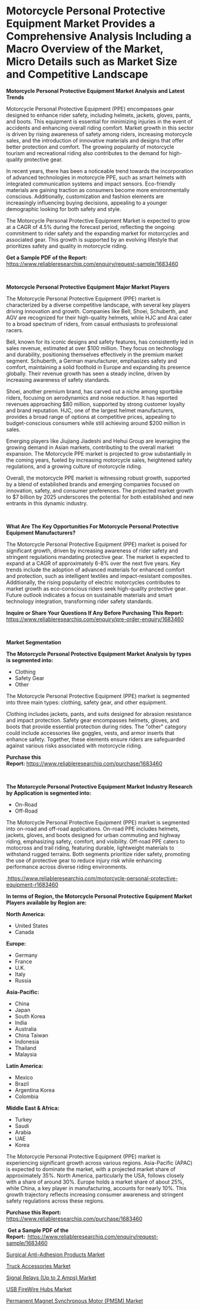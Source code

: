 <p><h1>Motorcycle Personal Protective Equipment Market Provides a Comprehensive Analysis Including a Macro Overview of the Market, Micro Details such as Market Size and Competitive Landscape</h1></p><p><strong>Motorcycle Personal Protective Equipment Market Analysis and Latest Trends</strong></p>
<p><p>Motorcycle Personal Protective Equipment (PPE) encompasses gear designed to enhance rider safety, including helmets, jackets, gloves, pants, and boots. This equipment is essential for minimizing injuries in the event of accidents and enhancing overall riding comfort. Market growth in this sector is driven by rising awareness of safety among riders, increasing motorcycle sales, and the introduction of innovative materials and designs that offer better protection and comfort. The growing popularity of motorcycle tourism and recreational riding also contributes to the demand for high-quality protective gear.</p><p>In recent years, there has been a noticeable trend towards the incorporation of advanced technologies in motorcycle PPE, such as smart helmets with integrated communication systems and impact sensors. Eco-friendly materials are gaining traction as consumers become more environmentally conscious. Additionally, customization and fashion elements are increasingly influencing buying decisions, appealing to a younger demographic looking for both safety and style.</p><p>The Motorcycle Personal Protective Equipment Market is expected to grow at a CAGR of 4.5% during the forecast period, reflecting the ongoing commitment to rider safety and the expanding market for motorcycles and associated gear. This growth is supported by an evolving lifestyle that prioritizes safety and quality in motorcycle riding.</p></p>
<p><strong>Get a Sample PDF of the Report:&nbsp;</strong> <a href="https://www.reliableresearchiq.com/enquiry/request-sample/1683460?utm_campaign=1132&utm_medium=2&utm_source=Github&utm_content=ia&utm_term=15102024&utm_id=motorcycle-personal-protective-equipment">https://www.reliableresearchiq.com/enquiry/request-sample/1683460</a></p>
<p>&nbsp;</p>
<p><strong>Motorcycle Personal Protective Equipment Major Market Players</strong></p>
<p><p>The Motorcycle Personal Protective Equipment (PPE) market is characterized by a diverse competitive landscape, with several key players driving innovation and growth. Companies like Bell, Shoei, Schuberth, and AGV are recognized for their high-quality helmets, while HJC and Arai cater to a broad spectrum of riders, from casual enthusiasts to professional racers.</p><p>Bell, known for its iconic designs and safety features, has consistently led in sales revenue, estimated at over $100 million. They focus on technology and durability, positioning themselves effectively in the premium market segment. Schuberth, a German manufacturer, emphasizes safety and comfort, maintaining a solid foothold in Europe and expanding its presence globally. Their revenue growth has seen a steady incline, driven by increasing awareness of safety standards.</p><p>Shoei, another premium brand, has carved out a niche among sportbike riders, focusing on aerodynamics and noise reduction. It has reported revenues approaching $80 million, supported by strong customer loyalty and brand reputation. HJC, one of the largest helmet manufacturers, provides a broad range of options at competitive prices, appealing to budget-conscious consumers while still achieving around $200 million in sales.</p><p>Emerging players like Jiujiang Jiadeshi and Hehui Group are leveraging the growing demand in Asian markets, contributing to the overall market expansion. The Motorcycle PPE market is projected to grow substantially in the coming years, fueled by increasing motorcycle sales, heightened safety regulations, and a growing culture of motorcycle riding.</p><p>Overall, the motorcycle PPE market is witnessing robust growth, supported by a blend of established brands and emerging companies focused on innovation, safety, and consumer preferences. The projected market growth to $7 billion by 2025 underscores the potential for both established and new entrants in this dynamic industry.</p></p>
<p>&nbsp;</p>
<p><strong>What Are The Key Opportunities For Motorcycle Personal Protective Equipment Manufacturers?</strong></p>
<p><p>The Motorcycle Personal Protective Equipment (PPE) market is poised for significant growth, driven by increasing awareness of rider safety and stringent regulations mandating protective gear. The market is expected to expand at a CAGR of approximately 6-8% over the next five years. Key trends include the adoption of advanced materials for enhanced comfort and protection, such as intelligent textiles and impact-resistant composites. Additionally, the rising popularity of electric motorcycles contributes to market growth as eco-conscious riders seek high-quality protective gear. Future outlook indicates a focus on sustainable materials and smart technology integration, transforming rider safety standards.</p></p>
<p><strong>Inquire or Share Your Questions If Any Before Purchasing This Report:</strong> <a href="https://www.reliableresearchiq.com/enquiry/pre-order-enquiry/1683460?utm_campaign=1132&utm_medium=2&utm_source=Github&utm_content=ia&utm_term=15102024&utm_id=motorcycle-personal-protective-equipment">https://www.reliableresearchiq.com/enquiry/pre-order-enquiry/1683460</a></p>
<p>&nbsp;</p>
<p><strong>Market Segmentation</strong></p>
<p><strong>The Motorcycle Personal Protective Equipment Market Analysis by types is segmented into:</strong></p>
<p><ul><li>Clothing</li><li>Safety Gear</li><li>Other</li></ul></p>
<p><p>The Motorcycle Personal Protective Equipment (PPE) market is segmented into three main types: clothing, safety gear, and other equipment. </p><p>Clothing includes jackets, pants, and suits designed for abrasion resistance and impact protection. Safety gear encompasses helmets, gloves, and boots that provide essential protection during rides. The "other" category could include accessories like goggles, vests, and armor inserts that enhance safety. Together, these elements ensure riders are safeguarded against various risks associated with motorcycle riding.</p></p>
<p><strong>Purchase this Report:&nbsp;</strong><a href="https://www.reliableresearchiq.com/purchase/1683460?utm_campaign=1132&utm_medium=2&utm_source=Github&utm_content=ia&utm_term=15102024&utm_id=motorcycle-personal-protective-equipment">https://www.reliableresearchiq.com/purchase/1683460</a></p>
<p>&nbsp;</p>
<p><strong>The Motorcycle Personal Protective Equipment Market Industry Research by Application is segmented into:</strong></p>
<p><ul><li>On-Road</li><li>Off-Road</li></ul></p>
<p><p>The Motorcycle Personal Protective Equipment (PPE) market is segmented into on-road and off-road applications. On-road PPE includes helmets, jackets, gloves, and boots designed for urban commuting and highway riding, emphasizing safety, comfort, and visibility. Off-road PPE caters to motocross and trail riding, featuring durable, lightweight materials to withstand rugged terrains. Both segments prioritize rider safety, promoting the use of protective gear to reduce injury risk while enhancing performance across diverse riding environments.</p></p>
<p><a href="https://www.reliableresearchiq.com/motorcycle-personal-protective-equipment-r1683460?utm_campaign=1132&utm_medium=2&utm_source=Github&utm_content=ia&utm_term=15102024&utm_id=motorcycle-personal-protective-equipment">&nbsp;https://www.reliableresearchiq.com/motorcycle-personal-protective-equipment-r1683460</a></p>
<p><strong>In terms of Region, the Motorcycle Personal Protective Equipment Market Players available by Region are:</strong></p>
<p>
    <p> <strong> North America: </strong>
        <ul>
            <li>United States</li>
            <li>Canada</li>
        </ul>
        </p> 
    <p> <strong> Europe: </strong>
        <ul>
            <li>Germany</li>
            <li>France</li>
            <li>U.K.</li>
            <li>Italy</li>
            <li>Russia</li>
        </ul>
        </p> 
    <p> <strong> Asia-Pacific: </strong>
        <ul>
            <li>China</li>
            <li>Japan</li>
            <li>South Korea</li>
            <li>India</li>
            <li>Australia</li>
            <li>China Taiwan</li>
            <li>Indonesia</li>
            <li>Thailand</li>
            <li>Malaysia</li>
        </ul>
        </p> 
    <p> <strong> Latin America: </strong>
        <ul>
            <li>Mexico</li>
            <li>Brazil</li>
            <li>Argentina Korea</li>
            <li>Colombia</li>
        </ul>
        </p> 
    <p> <strong> Middle East & Africa: </strong>
        <ul>
            <li>Turkey</li>
            <li>Saudi</li>
            <li>Arabia</li>
            <li>UAE</li>
            <li>Korea</li>
        </ul>
    </p>
    </p>
<p><p>The Motorcycle Personal Protective Equipment (PPE) market is experiencing significant growth across various regions. Asia-Pacific (APAC) is expected to dominate the market, with a projected market share of approximately 35%. North America, particularly the USA, follows closely with a share of around 30%. Europe holds a market share of about 25%, while China, a key player in manufacturing, accounts for nearly 10%. This growth trajectory reflects increasing consumer awareness and stringent safety regulations across these regions.</p></p>
<p><strong>Purchase this Report: </strong><a href="https://www.reliableresearchiq.com/purchase/1683460?utm_campaign=1132&utm_medium=2&utm_source=Github&utm_content=ia&utm_term=15102024&utm_id=motorcycle-personal-protective-equipment">https://www.reliableresearchiq.com/purchase/1683460</a></p>
<p>&nbsp;<strong>Get a Sample PDF of the Report:&nbsp;&nbsp;</strong><a href="https://www.reliableresearchiq.com/enquiry/request-sample/1683460?utm_campaign=1132&utm_medium=2&utm_source=Github&utm_content=ia&utm_term=15102024&utm_id=motorcycle-personal-protective-equipment">https://www.reliableresearchiq.com/enquiry/request-sample/1683460</a></p>
<p><strong></strong></p>
<p><p><a href="https://www.linkedin.com/pulse/surgical-anti-adhesion-products-market-segmentation-applications-h4yaf?trk=public_post_embed_feed-article-content&utm_campaign=1132&utm_medium=2&utm_source=Github&utm_content=ia&utm_term=15102024&utm_id=motorcycle-personal-protective-equipment">Surgical Anti-Adhesion Products Market</a></p><p><a href="https://github.com/seraphinaqist/Market-Research-Report-List-1/blob/main/truck-accessories-market.md?utm_campaign=1132&utm_medium=2&utm_source=Github&utm_content=ia&utm_term=15102024&utm_id=motorcycle-personal-protective-equipment">Truck Accessories Market</a></p><p><a href="https://www.linkedin.com/pulse/surfing-signal-relays-up-2-amps-wave-riding-market-currents-2031-j8lcf?trk=public_post_embed_feed-article-content&utm_campaign=1132&utm_medium=2&utm_source=Github&utm_content=ia&utm_term=15102024&utm_id=motorcycle-personal-protective-equipment">Signal Relays (Up to 2 Amps) Market</a></p><p><a href="https://github.com/stumpefzclearez/Market-Research-Report-List-1/blob/main/usb-firewire-hubs-market.md?utm_campaign=1132&utm_medium=2&utm_source=Github&utm_content=ia&utm_term=15102024&utm_id=motorcycle-personal-protective-equipment">USB FireWire Hubs Market</a></p><p><a href="https://www.linkedin.com/pulse/permanent-magnet-synchronous-motor-pmsm-market-investigation-industry-b4xsf?trk=public_post_embed_feed-article-content&utm_campaign=1132&utm_medium=2&utm_source=Github&utm_content=ia&utm_term=15102024&utm_id=motorcycle-personal-protective-equipment">Permanent Magnet Synchronous Motor (PMSM) Market</a></p></p>